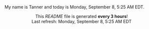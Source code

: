 My name is Tanner and today is Monday, September 8, 5:25 AM EDT.

<p align="center">This <i>README</i> file is generated <b>every 3 hours</b>!</br>Last refresh: Monday, September 8, 5:25 AM EDT<br /></p>
